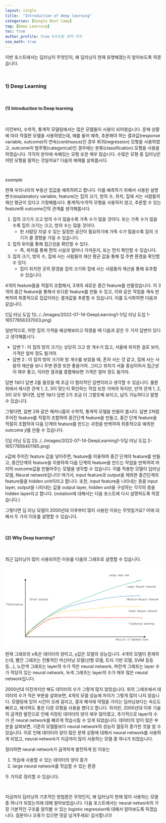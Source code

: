 ```yaml
---
layout: single
title:  "Introduction of deep learning"
categories: [Google Boot Camp]
tag: [Deep Learning]
toc: true
author_profile: true #프로필 생략 여부
use_math: true
---
```










이번 포스트에서는 딥러닝이 무엇인지, 왜 딥러닝이 현재 유명해졌는지 알아보도록 하겠습니다.





<br/>

### 1) Deep Learning



<br/>

#### (1) Introduction to Deep learning

<br/>

이전부터, 수학적, 통계적 모델링에서는 많은 모델들이 사용이 되어왔습니다. 문제 상황에 따라 적절한 모델을 사용하였는데, 예를 들어 예측, 추론해야 하는 결과값(response variable, outcome)이 연속(continuous)인 경우 회귀(regression) 모형을 사용하였고, outcome이 범주형(categorical)인 경우에는 분류(classification) 모형을 사용을 하였습니다. 각각의 분야에 속해있는 모형 또한 매우 많습니다. 수많은 모형 중 딥러닝은 어떤 모형을 말하는 것일까요? 다음의 예제를 살펴봅시다.



<br/>

*example*



현재 우리나라의 부동산 집값을 예측하려고 합니다. 이를 예측하기 위해서 사용된 설명 변수(explanatory variable, feature)는 집의 크기, 방의 수, 위치, 집에 사는 사람들의 재산 평균이 있다고 가정해봅시다. 통계적/수학적 모형을 사용하지 않고, 추론할 수 있는 feature와 outcome간의 관계를 생각해봅시다.



1. 집의 크기가 크고 방의 수가 많을수록 가족 수가 많을 것이다. 또는 가족 수가 많을수록 집의 크기는 크고, 방의 수는 많을 것이다. 
   - 한 사람당 지낼 수 있는 일정한 공간이 필요하기에 가족 수가 많을수록 집의 크기가 클 경향을 가질 수 있습니다.
2. 집의 위치를 통해 접근성을 확인할 수 있다.
   - 즉, 위치를 통해 편의 시설과 얼마나 가까운지, 또는 먼지 확인할 수 있습니다.
3. 집의 크기, 방의 수, 집에 사는 사람들의 재산 평균 값을 통해 집 주변 환경을 확인할 수 있다.
   - 집이 위치한 곳의 환경을 집의 크기와 집에 사는 사람들의 재산을 통해 유추할 수 있습니다. 



4개의 feature들을 적절히 조합해서, 3개의 새로운 중간 feature를 만들었습니다. 이 3개의 중간 feature을 통해서 또다른 feature를 만들 수 있고, 이와 같은 작업을 계속 반복하여 최종적으로 집값이라는 결과값을 추론할 수 있습니다. 이를 도식화하면 다음과 같습니다. 



![딥 러닝 도입 1](../../images/2022-07-14-DeepLearning1-1/딥 러닝 도입 1-16577856337003.png)



일반적으로, 어떤 집의 가격을 예상해보라고 하였을 때 다음과 같은 두 가지 답변이 있다고 생각해봅시다.



* 답변 1 : 이 집의 방의 크기는 상당히 크고 방 개수가 많고, 서울에 위치한 걸로 보아, 가격은 얼마 정도 될거야.
* 답변 2 : 이 집의 방의 크기와 방 개수를 보았을 때, 혼자 사는 것 같고, 집에 사는 사람의 재산을 보니 주변 환경 또한 좋을거야. 그리고 위치가 서울 중심이어서 접근성이 매우 좋고, 이러한 결과를 종합해보면 가격은 얼마 정도 될거야.



답변 1보다 답변 2를 들었을 때 조금 더 합리적인 답변이라고 생각할 수 있습니다. 물론 위에서 제시한 관계 1, 2, 3이 맞는지 확인하는 작업 또한 거쳐야 하지만, 만약 관계 1, 2, 3이 모두 맞다면, 답변 1보다 답변 2가 조금 더 그럴듯해 보이고, 납득 가능하다고 말할 수 있습니다.



그렇다면, 답변 2와 같은 메커니즘의 수학적, 통계적 모델을 만들어 봅시다. 답변 2처럼 주어진 feature를 적절히 조합하여 중간단계 feature을 만들고, 중간 단계 feature을 적절히 조합하여 다음 단계의 feature를 만드는 과정을 반복하여 최종적으로 예측한 outcome $\hat y$를 만들 수 있습니다.  



![딥 러닝 도입 2](../../images/2022-07-14-DeepLearning1-1/딥 러닝 도입 2-16577856401185.png)



$x$값에 주어진 feature 값을 넣어주면, feature를 이용하여 중간 단계의 feature를 만들고, 중간단계의 feature을 이용하여 다음 단계의 feature을 만드는 작업을 반복하여 마지막 outcome값을 만들어주는 모델을 생각할 수 있습니다. 이를 적용한 모델이 딥러닝 모델, Neural network입니다! 여기서, input feature과 output을 제외한 중간단계의 feature들을 hidden unit이라고 합니다. 또한, input feature을 나타내는 층을 input layer, output을 나타내는 값을 output layer, hidden unit을 구성하는 각각의 층을 hidden layer라고 합니다. (notation에 대해서는 다음 포스트에 다시 설명하도록 하겠습니다.)





그렇다면 딥 러닝 모델이 2000년대 이후부터 많이 사용된 이유는 무엇일가요? 이에 대해서 두 가지 이유를 설명할 수 있습니다.



<br/>



#### (2) Why Deep learning?



<br/>



최근 딥러닝이 많이 사용되어진 이유를 다음의 그래프로 설명할 수 있습니다.



![image-20220714181517735](../../images/2022-07-14-DeepLearning1-1/image-20220714181517735.png)



현재 그래프의 x축은 데이터의 양이고, y값은 모델의 성능입니다. 4개의 모델이 존재하는데, 빨간 그래프는 전통적인 머신러닝 모델(선형 모델, 트리 기반 모델, SVM 등등등...), 노란색 그래프는 layer의 수가 적은 neural network, 파란색 그래프는 layer 수가 적당히 있는 neural network, 녹색 그래프는 layer의 수가 매우 많은 neural network입니다.



2000년대 이전까지만 해도 데이터의 수가 그렇게 많지 않았습니다. 위의 그래프에서 데이터의 수가 적은 부분을 살펴보면, 4개의 모델 성능에 차이가 그렇게 많이 나지 않습니다. 모델링에 있어 시간이 오래 걸리고, 결과 해석에 약점을 가지는 딥러닝보다는 속도도 빠르고, 해석력도 좋은 다른 모형을 사용을 했다고 합니다. 하지만, 2000년대 이후 기술의 급격한 발전으로 인해 저장된 데이터의 양이 매우 많아졌고, 추가적으로 layer의 수가 큰 neural network를 빠르게 학습시킬 수 있게 되었습니다. 데이터의 양이 많은 부분을 살펴보면, 기존의 모델들보다 neural network의 성능히 월등히 증가한 것을 알 수 있습니다. 이로 인해 데이터의 양이 많은 문제 상황에 대해서 neural network를 사용하게 되었고, neural network가 지금까지 많이 사용하는 모델 중 하나가 되었습니다.

정리하면 neural network가 급격하게 발전하게 된 이유는

1. 학습에 사용할 수 있는 데이터의 양이 증가
2. large neural network를 학습할 수 있는 환경



두 가지로 정리할 수 있습니다. 



<br/>



지금까지 딥러닝의 기초적인 방법론은 무엇인지, 왜 딥러닝이 현재 많이 사용하는 모델 중 하나가 되었는지에 대해 알아보았습니다. 다음 포스트에서는 neural network의 가장 기본적인 구조를 알아볼 수 있는 logistic regression에 대해서 알아보도록 하겠습니다.  질문이나 오류가 있으면 댓글 남겨주세요! 감사합니다!







 

